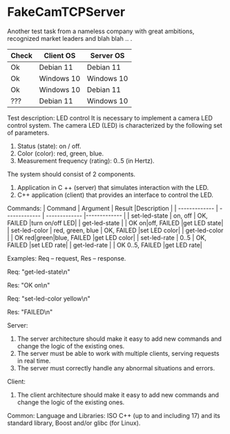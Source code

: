 # FakeCamTCPServer
Another test task from a nameless company with great ambitions, recognized market leaders and blah blah .. .

| Check | Client OS | Server OS |
| ------------- | ------------- | ------------- |
| Ok | Debian 11 | Debian 11 |
| Ok | Windows 10 | Windows 10 |
| Ok | Windows 10 | Debian 11 |
| ??? | Debian 11 | Windows 10 |

Test description:
LED control
It is necessary to implement a camera LED control system. The camera LED (LED) is characterized by the following set of parameters.

1. Status (state): on / off.
2. Color (color): red, green, blue.
3. Measurement frequency (rating): 0..5 (in Hertz).

The system should consist of 2 components.
1. Application in C ++ (server) that simulates interaction with the LED.
2. C++ application (client) that provides an interface to control the LED.

Commands:
| Command | Argument | Result |Description |
| ------------- | ------------- | ------------- |------------- |
| set-led-state | on, off | OK, FAILED |turn on/off LED|
| get-led-state | | OK on|off, FAILED |get LED state|
| set-led-color | red, green, blue | OK, FAILED |set LED color|
| get-led-color | | OK red|green|blue, FAILED |get LED color|
| set-led-rate | 0..5 | OK, FAILED |set LED rate|
| get-led-rate | | OK 0..5, FAILED |get LED rate|

Examples:
Req – request, Res – response.

Req: "get-led-state\n"

Res: "OK on\n"

Req: "set-led-color yellow\n"

Res: "FAILED\n"

Server:
1. The server architecture should make it easy to add new commands and change the logic of the existing ones.
2. The server must be able to work with multiple clients, serving requests in real time.
3. The server must correctly handle any abnormal situations and errors.

Client:
1. The client architecture should make it easy to add new commands and change the logic of the existing ones.

Common:
Language and Libraries: ISO C++ (up to and including 17) and its standard library, Boost and/or glibc (for Linux).
